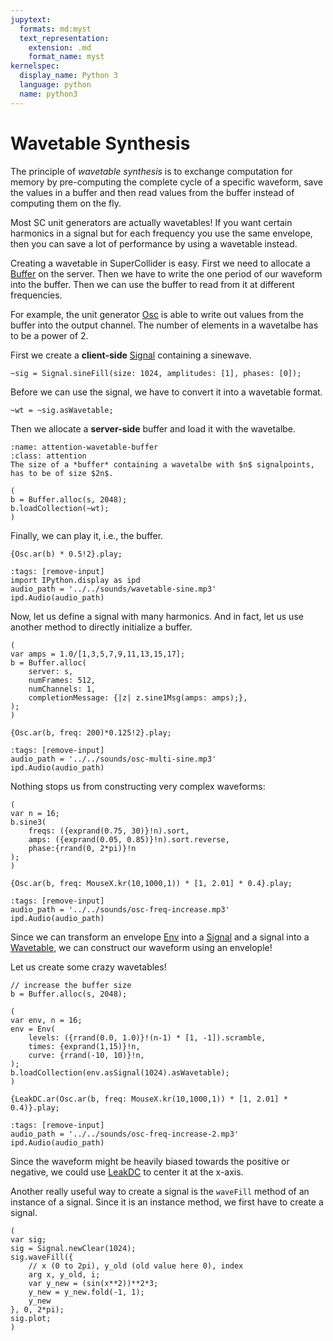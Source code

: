 ```yaml
---
jupytext:
  formats: md:myst
  text_representation:
    extension: .md
    format_name: myst
kernelspec:
  display_name: Python 3
  language: python
  name: python3
---
```


# Wavetable Synthesis

The principle of *wavetable synthesis* is to exchange computation for memory by pre-computing the complete cycle of a specific waveform, save the values in a buffer and then read values from the buffer instead of computing them on the fly.

Most SC unit generators are actually wavetables!
If you want certain harmonics in a signal but for each frequency you use the same envelope, then you can save a lot of performance by using a wavetable instead.

Creating a wavetable in SuperCollider is easy.
First we need to allocate a [Buffer](https://doc.sccode.org/Classes/Buffer.html) on the server. 
Then we have to write the one period of our waveform into the buffer.
Then we can use the buffer to read from it at different frequencies.

For example, the unit generator [Osc](https://doc.sccode.org/Classes/Osc.html) is able to write out values from the buffer into the output channel.
The number of elements in a wavetalbe has to be a power of 2.

First we create a **client-side** [Signal](https://doc.sccode.org/Classes/Signal.html) containing a sinewave.

```isc
~sig = Signal.sineFill(size: 1024, amplitudes: [1], phases: [0]);
```

Before we can use the signal, we have to convert it into a wavetable format.

```isc
~wt = ~sig.asWavetable;
```

Then we allocate a **server-side** buffer and load it with the wavetalbe.

```{admonition} Wavetalbe Buffer Size
:name: attention-wavetable-buffer
:class: attention
The size of a *buffer* containing a wavetalbe with $n$ signalpoints, has to be of size $2n$.
```

```isc
(
b = Buffer.alloc(s, 2048);
b.loadCollection(~wt);
)
```

Finally, we can play it, i.e., the buffer.

```isc
{Osc.ar(b) * 0.5!2}.play;
```

```{code-cell} python3
:tags: [remove-input]
import IPython.display as ipd
audio_path = '../../sounds/wavetable-sine.mp3'
ipd.Audio(audio_path)
```

Now, let us define a signal with many harmonics.
And in fact, let us use another method to directly initialize a buffer.

```isc
(
var amps = 1.0/[1,3,5,7,9,11,13,15,17];
b = Buffer.alloc(
    server: s,
    numFrames: 512, 
    numChannels: 1,
    completionMessage: {|z| z.sine1Msg(amps: amps);},
);
)

{Osc.ar(b, freq: 200)*0.125!2}.play;
```

```{code-cell} python3
:tags: [remove-input]
audio_path = '../../sounds/osc-multi-sine.mp3'
ipd.Audio(audio_path)
```

Nothing stops us from constructing very complex waveforms:

```isc
(
var n = 16;
b.sine3(
    freqs: ({exprand(0.75, 30)}!n).sort,
    amps: ({exprand(0.05, 0.85)}!n).sort.reverse,
    phase:{rrand(0, 2*pi)}!n
);
)

{Osc.ar(b, freq: MouseX.kr(10,1000,1)) * [1, 2.01] * 0.4}.play;
```

```{code-cell} python3
:tags: [remove-input]
audio_path = '../../sounds/osc-freq-increase.mp3'
ipd.Audio(audio_path)
```

Since we can transform an envelope [Env](https://doc.sccode.org/Classes/Env.html) into a [Signal](https://doc.sccode.org/Classes/Signal.html) and a signal into a [Wavetable](https://doc.sccode.org/Classes/Wavetable.html), we can construct our waveform using an envelople!

Let us create some crazy wavetables!

```isc
// increase the buffer size
b = Buffer.alloc(s, 2048);

(
var env, n = 16;
env = Env(
    levels: ({rrand(0.0, 1.0)}!(n-1) * [1, -1]).scramble,
    times: {exprand(1,15)}!n,
    curve: {rrand(-10, 10)}!n,
);
b.loadCollection(env.asSignal(1024).asWavetable);
)

{LeakDC.ar(Osc.ar(b, freq: MouseX.kr(10,1000,1)) * [1, 2.01] * 0.4)}.play;
```

```{code-cell} python3
:tags: [remove-input]
audio_path = '../../sounds/osc-freq-increase-2.mp3'
ipd.Audio(audio_path)
```

Since the waveform might be heavily biased towards the positive or negative, we could use [LeakDC](https://doc.sccode.org/Classes/LeakDC.html) to center it at the x-axis.

Another really useful way to create a signal is the ``waveFill`` method of an instance of a signal.
Since it is an instance method, we first have to create a signal.

```isc
(
var sig;
sig = Signal.newClear(1024);
sig.waveFill({
    // x (0 to 2pi), y_old (old value here 0), index
    arg x, y_old, i;
	var y_new = (sin(x**2))**2*3;
	y_new = y_new.fold(-1, 1);
	y_new
}, 0, 2*pi);
sig.plot;
)
```